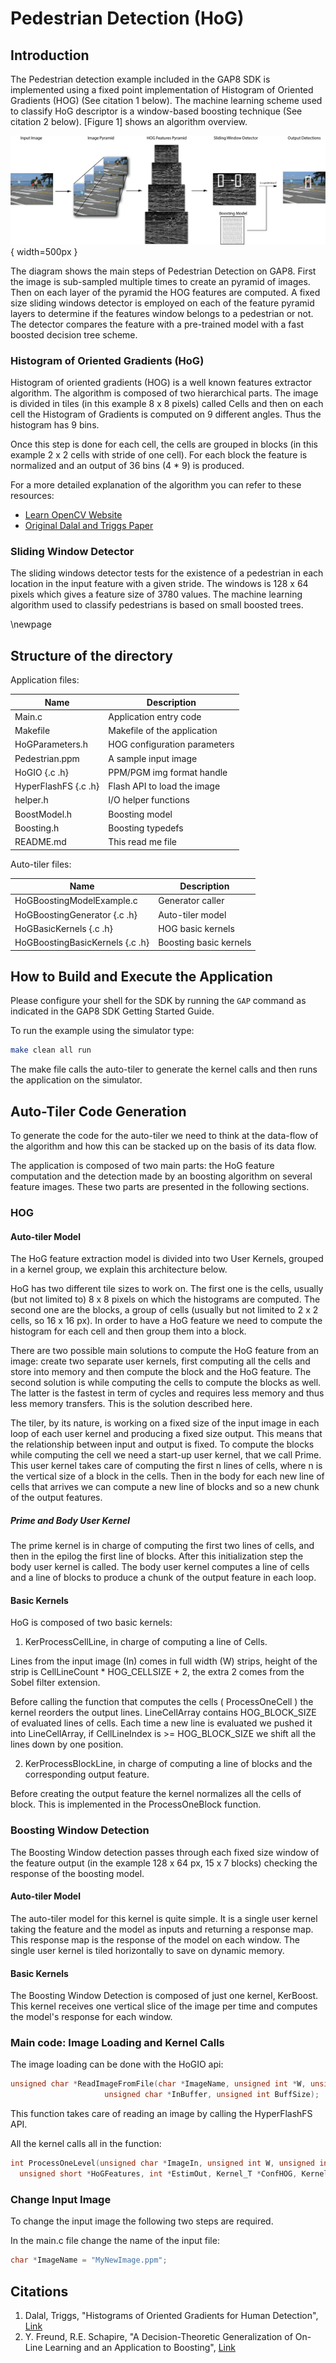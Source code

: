 # Pedestrian Detection (HoG)

## Introduction

The Pedestrian detection example included in the GAP8 SDK is implemented using a fixed point implementation of Histogram of Oriented Gradients (HOG) (See citation 1 below). The machine learning scheme used to classify HoG descriptor is a window-based boosting technique (See citation 2 below). [Figure 1] shows an algorithm overview.

![Figure 1 - Algorithm overview](./images/pedestrian_overview.png){ width=500px }

The diagram shows the main steps of Pedestrian Detection on GAP8. First the image is sub-sampled multiple times to create an pyramid of images. Then on each layer of the pyramid the HOG features are computed. A fixed size sliding windows detector is employed on each of the feature pyramid layers to determine if the features window belongs to a pedestrian or not. The detector compares the feature with a pre-trained model with a fast boosted decision tree scheme.

### Histogram of Oriented Gradients (HoG)

Histogram of oriented gradients (HOG) is a well known features extractor algorithm. The algorithm is composed of two hierarchical parts. The image is divided in tiles (in this example 8 x 8 pixels) called Cells and then on each cell the Histogram of Gradients is computed on 9 different angles. Thus the histogram has 9 bins.

Once this step is done for each cell, the cells are grouped in blocks (in this example 2 x 2 cells with stride of one cell). For each block the feature is normalized and an output of 36 bins (4 * 9) is produced.

For a more detailed explanation of the algorithm you can refer to these resources:

* [Learn OpenCV Website](https://www.learnopencv.com/histogram-of-oriented-gradients/)
* [Original Dalal and Triggs Paper](http://ieeexplore.ieee.org/document/1467360/)

### Sliding Window Detector

The sliding windows detector tests for the existence of a pedestrian in each location in the input feature with a given stride. The windows is 128 x 64 pixels which gives a feature size of 3780 values. The machine learning algorithm used to classify pedestrians is based on small boosted trees.

\newpage


## Structure of the directory


Application files:

| Name                |         Description             |
|---------------------|---------------------------------|
|Main.c               | Application entry code          |
|Makefile             | Makefile of the application     |
|HoGParameters.h      | HOG configuration parameters    |
|Pedestrian.ppm       | A sample input image            |
|HoGIO {.c .h}        | PPM/PGM img format handle       |
|HyperFlashFS {.c .h} | Flash API to load the image     |
|helper.h             | I/O helper functions            |
|BoostModel.h         | Boosting model                  |
|Boosting.h           | Boosting typedefs               |
|README.md            | This read me file               |

Auto-tiler files:

| Name                           |         Description             |
|--------------------------------|---------------------------------|
|HoGBoostingModelExample.c       | Generator caller                |
|HoGBoostingGenerator {.c .h}    | Auto-tiler model                |
|HoGBasicKernels {.c .h}         | HOG basic kernels               |
|HoGBoostingBasicKernels {.c .h} | Boosting basic kernels          |

## How to Build and Execute the Application

Please configure your shell for the SDK by running the `GAP` command as indicated in the GAP8 SDK Getting Started Guide.

To run the example using the simulator type:

~~~~~sh
make clean all run
~~~~~

The make file calls the auto-tiler to generate the kernel calls and then runs the application on the simulator.

## Auto-Tiler Code Generation

To generate the code for the auto-tiler we need to think at the data-flow of the algorithm and how this can be stacked up on the basis of its data flow.

The application is composed of two main parts: the HoG feature computation and the detection made by an boosting algorithm on several feature images. These two parts are presented in the following sections.

### HOG

#### Auto-tiler Model

The HoG feature extraction model is divided into two User Kernels, grouped in a kernel group, we explain this architecture below.

HoG has two different tile sizes to work on. The first one is the cells, usually (but not limited to) 8 x 8 pixels on which the histograms are computed. The second one are the blocks, a group of cells (usually but not limited to 2 x 2 cells, so 16 x 16 px). In order to have a HoG feature we need to compute the histogram for each cell and then group them into a block.

There are two possible main solutions to compute the HoG feature from an image: create two separate user kernels, first computing all the cells and store into memory and then compute the block and the HoG feature. The second solution is while computing the cells to compute the blocks as well. The latter is the fastest in term of cycles and requires less memory and thus less memory transfers. This is the solution described here.

The tiler, by its nature, is working on a fixed size of the input image in each loop of each user kernel and producing a fixed size output. This means that the relationship between input and output is fixed. To compute the blocks while computing the cell we need a start-up user kernel, that we call Prime. This user kernel takes care of computing the first n lines of cells, where n is the vertical size of a block in the cells. Then in the body for each new line of cells that arrives we can compute a new line of blocks and so a new chunk of the output features.

##### Prime and Body User Kernel

The prime kernel is in charge of computing the first two lines of cells, and then in the epilog the first line of blocks. After this initialization step the body user kernel is called. The body user kernel computes a line of cells and a line of blocks to produce a chunk of the output feature in each loop.

#### Basic Kernels

HoG is composed of two basic kernels:

1. KerProcessCellLine, in charge of computing a line of Cells.

Lines from the input image (In) comes in full width (W) strips, height of the strip is CellLineCount * HOG_CELLSIZE + 2, the extra 2 comes from the Sobel filter extension.

Before calling the function that computes the cells ( ProcessOneCell ) the kernel reorders the output lines. LineCellArray contains HOG_BLOCK_SIZE of evaluated lines of cells. Each time a new line is evaluated we pushed it into LineCellArray, if CellLineIndex is >= HOG_BLOCK_SIZE we shift all the lines down by one position.

2. KerProcessBlockLine, in charge of computing a line of blocks and the corresponding output feature.

Before creating the output feature the kernel normalizes all the cells of block. This is implemented in the ProcessOneBlock function.

### Boosting Window Detection

The Boosting Window detection passes through each fixed size window of the feature output (in the example 128 x 64 px, 15 x 7 blocks) checking the response of the boosting model.

#### Auto-tiler Model

The auto-tiler model for this kernel is quite simple. It is a single user kernel taking the feature and the model as inputs and returning a response map. This response map is the response of the model on each window. The single user kernel is tiled horizontally to save on dynamic memory.

#### Basic Kernels

The Boosting Window Detection is composed of just one kernel, KerBoost. This kernel receives one vertical slice of the image per time and computes the model's response for each window.

### Main code: Image Loading and Kernel Calls

The image loading can be done with the HoGIO api:

~~~~c
unsigned char *ReadImageFromFile(char *ImageName, unsigned int *W, unsigned int *H,
                     unsigned char *InBuffer, unsigned int BuffSize);
~~~~

This function takes care of reading an image by calling the HyperFlashFS API.

All the kernel calls all in the function:

~~~~c
int ProcessOneLevel(unsigned char *ImageIn, unsigned int W, unsigned int H,
  unsigned short *HoGFeatures, int *EstimOut, Kernel_T *ConfHOG, Kernel_T *ConfHOGEstim)
~~~~

### Change Input Image

To change the input image the following two steps are required.

In the main.c file change the name of the input file:

~~~~c
char *ImageName = "MyNewImage.ppm";
~~~~


## Citations

1. Dalal, Triggs, "Histograms of Oriented Gradients for Human Detection",  [Link](https://www.google.fr/url?sa=t&rct=j&q=&esrc=s&source=web&cd=1&ved=0ahUKEwjY4JWW35jXAhVEOMAKHc7tDbkQFggqMAA&url=https%3A%2F%2Fhal.inria.fr%2Finria-00548512%2Fdocument%2F&usg=AOvVaw1O2xQKr0vIq4SsT-R30rK4)
2. Y. Freund, R.E. Schapire, "A Decision-Theoretic Generalization of On-Line Learning and an Application to Boosting",  [Link](https://www.google.fr/url?sa=t&rct=j&q=&esrc=s&source=web&cd=1&ved=0ahUKEwi8q7fI4ZjXAhXFXRoKHUYEDLUQFggqMAA&url=http%3A%2F%2Fwww.face-rec.org%2Falgorithms%2FBoosting-Ensemble%2Fdecision-theoretic_generalization.pdf&usg=AOvVaw0L8cuezqaEAoVdWJhXaxho)
